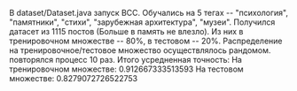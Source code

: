 В dataset/Dataset.java запуск BCC.
Обучались на 5 тегах -- "психология", "памятники", "стихи", "зарубежная архитектура", "музеи". Получился датасет из 1115 постов (Больше в память не влезло). Из них в тренировочном множестве -- 80%, в тестовом -- 20%. Распределение на тренировочное/тестовое множество осуществлялось рандомом. повторялся процесс 10 раз. Итого усредненная точность:
На тренировочном множестве:
0.912667333513593
На тестовом множестве:
0.8279072726522753
